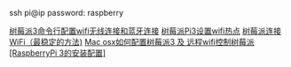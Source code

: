 ssh pi@ip
password: raspberry

[树莓派3命令行配置wifi无线连接和蓝牙连接](https://www.embbnux.com/2016/04/10/raspberry_pi_3_wifi_and_bluetooth_setting_on_console/)
[树莓派Pi3设置wifi热点](http://www.jianshu.com/p/1fca72a710d5)
[树莓派连接WiFi（最稳定的方法)](http://www.52pi.net/archives/58)
[Mac osx如何配置树莓派3 及 远程wifi控制树莓派](http://www.cnblogs.com/tinysun/p/5616132.html)
[[RaspberryPi 3的安装配置]](https://robocoderhan.github.io/2016/12/13/Raspberry%20Pi%203%E7%9A%84%E5%AE%89%E8%A3%85%E8%AE%BE%E7%BD%AE/)